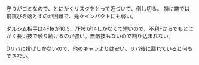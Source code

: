 守りがゴミなので、とにかくリスクをとって近づいて、倒し切る。
特に端では前跳びを落とすのが困難で、元々インパクトにも弱い。

ダルシム相手は4F技が10.5、7F技が14しかなくて短いので、不利Fからでもとにかく長い技で触り続けるのが強い。無敵技もないので割り込まれない。

Dリバに投げしかないので、他のキャラよりは安い。リバ後に離れていると何もできない。
